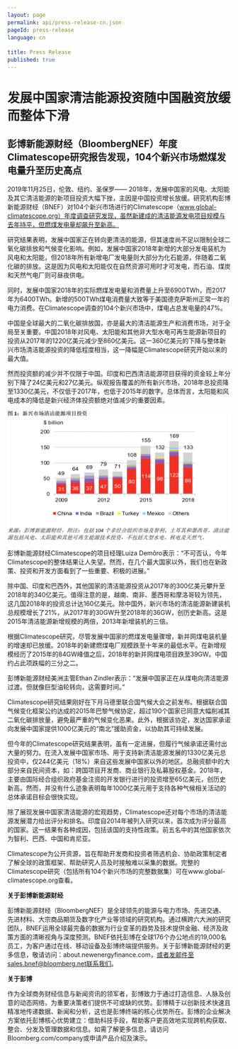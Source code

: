 ```yaml
---
layout: page
permalink: api/press-release-cn.json
pageId: press-release
language: cn

title: Press Release
published: true
---
```


# **发展中国家清洁能源投资随中国融资放缓而整体下滑**

## **彭博新能源财经（BloombergNEF）年度Climatescope研究报告发现，104个新兴市场燃煤发电量升至历史高点**

2019年11月25日，伦敦、纽约、圣保罗—— 2018年，发展中国家的风电、太阳能及其它清洁能源的新项目投资大幅下挫，主因是中国投资增长放缓。研究机构彭博新能源财经（BNEF）对104个新兴市场进行的Climatescope（www.global-climatescope.org）年度调查研究发现，虽然新建成的清洁能源发电项目规模与去年持平，但燃煤发电量却飙升至新高。

研究结果表明，发展中国家正在转向更清洁的能源，但其速度尚不足以限制全球二氧化碳排放和气候变化影响。例如，发展中国家2018年新增的大部分发电装机为风电和太阳能，但2018年所有新增电厂发电量则大部分为化石能源，伴随着二氧化碳的排放。这是因为风电和太阳能仅在自然资源可用时才可发电，而石油、煤炭和天然气电厂则可昼夜供电。

同时，发展中国家2018年的实际燃煤发电量和消费量上升至6900TWh，而2017年为6400TWh。新增的500TWh煤电消费量大致等于美国德克萨斯州正常一年的电力消费。在Climatescope调查的104个新兴市场中，煤电占总发电量的47%。 

中国是全球最大的二氧化碳排放国，亦是最大的清洁能源生产和消费市场，对于全局至关重要。中国2018年对风电、太阳能和其他非大型水电可再生能源新项目的投资从2017年的1220亿美元减少至860亿美元。这一360亿美元的下降与整体新兴市场清洁能源投资的降低程度相当，这一降幅是Climatescope研究开始以来的最大值。

然而投资额的减少并不仅限于中国。印度和巴西清洁能源项目获得的资金较上年分别下降了24亿美元和27亿美元。纵观报告覆盖的所有新兴市场，2018年总投资降至1330亿美元，不仅低于2017年，也低于2015年的数字。总体而言，太阳能和风电成本的降低是新兴经济体投资额绝对值减少的重要因素。 

![Figure 1](/assets/images/content/press-release/PR_Fig1_Chinese.png)

彭博新能源财经Climatescope的项目经理Luiza Demôro表示：“不可否认，今年Climatescope的整体结果让人失望。然而，在几个最大国家以外，我们也在新政策、投资和开发方面看到了一些重要、积极的进展。”

除中国、印度和巴西外，其他国家的清洁能源投资从2017年的300亿美元攀升至2018年的340亿美元。值得注意的是，越南、南非、墨西哥和摩洛哥较为领先，这几国2018年的投资总计达160亿美元。除中国外，新兴市场的清洁能源新建装机总规模增长了21%，从2017年的30GW升至2018年的36GW，创历史新高。这是2015年清洁能源新增规模的两倍，2013年新增装机的三倍。

根据Climatescope研究，尽管发展中国家的燃煤发电量骤增，新并网煤电装机量的增速却已放缓。2018年的新建燃煤电厂规模跌至十年来的最低水平。在新增规模经历了2015年的84GW峰值之后，2018年的新并网煤电项目跌至39GW。中国约占此项跌幅的三分之二。 

彭博新能源财经美洲主管Ethan Zindler表示：“发展中国家正在从煤电向清洁能源过渡。但就像巨型油轮转向，这需要时间。”

Climatescope研究结果刚好在下月马德里联合国气候大会之前发布。根据联合国气候变化框架公约达成的2015年巴黎气候协定，超过190个国家已同意大幅削减其二氧化碳排放量，避免最严重的气候变化恶果。此外，根据该协定，发达国家承诺向发展中国家提供1000亿美元的“南北”援助资金，以协助其可持续发展。 

但今年的Climatescope研究结果表明，虽有一定进展，但履行气候承诺还需付出大量的努力。在流入发展中国家市场、用于支持新清洁能源发展的1330亿美元总投资中，仅244亿美元（18%）来自这些发展中国家以外的地区。总融资额中的大部分来自民间资本，如：跨国项目开发商、商业银行及私募股权基金。2018年，主要由国际经合组织政府基金注资的开发银行进行的投资增至65亿美元，创历史新高。然而，并没有什么迹象表明每年1000亿美元用于支持各种气候相关活动的总体承诺目标会很快实现。 

除了展现发展中国家清洁能源的宏观趋势，Climatescope还对每个市场的清洁能源发展潜力给出评分和排名。印度自2014年被列入研究以来，首次成为评分最高的国家。这一结果有各种成因，包括该国的支持性政策。前五名中的其他国家依次为智利、巴西、中国和肯尼亚。

Climatescope为公开资源，旨在帮助开发商和投资者筛选机会、协助政策制定者了解全球的政策框架、帮助研究人员及时接触难以采集的数据。完整的Climatescope研究（包括所有104个新兴市场的完整数据集）可在www.global-climatescope.org查看。

**关于彭博新能源财经**

彭博新能源财经（BloombergNEF）是全球领先的能源与电力市场、先进交通、先进材料、大宗商品期货及数字化产业等领域的研究机构。通过横跨六大洲的研究团队，BNEF运用全球最完备的数据为行业变革的趋势及技术提供金融、经济及政策方面的清晰视角与深度预测。BNEF依托彭博在全球176个办公地点的19,000名员工，为客户通过在线、移动设备及彭博终端提供服务。关于彭博新能源财经的更多信息，敬请访问：about.newenergyfinance.com，或者发邮件至sales.bnef@bloomberg.net联系我们。

**关于彭博**

作为全球商务财经信息与新闻资讯的领军者，彭博致力于通过打造信息、人脉及创意的动态网络，为重要决策者们提供不可或缺的优势。彭博精于以创新技术快速且精准地传递数据、新闻和分析，这也是彭博终端的核心优势所在。彭博的企业解决方案依托彭博核心优势建立：借助科技手段，帮助客户更高效地实现跨机构获取、整合、分发及管理数据和信息。如需了解更多信息，请访问Bloomberg.com/company或申请产品介绍及演示。
